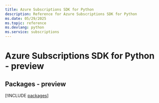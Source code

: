 ```yaml
---
title: Azure Subscriptions SDK for Python
description: Reference for Azure Subscriptions SDK for Python
ms.date: 05/29/2025
ms.topic: reference
ms.devlang: python
ms.service: subscriptions
---
```

# Azure Subscriptions SDK for Python - preview
## Packages - preview
[!INCLUDE [packages](subscriptions-index.md)]